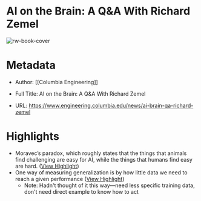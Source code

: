 # AI on the Brain: A Q&A With Richard Zemel

![rw-book-cover](https://www.engineering.columbia.edu/files/seas/content/news_teaser_image/2023/46/richard-zemel-columbia-engineering-q-a.jpg)

# Metadata
- Author: [[Columbia Engineering]]
- Full Title: AI on the Brain: A Q&A With Richard Zemel

- URL: https://www.engineering.columbia.edu/news/ai-brain-qa-richard-zemel

# Highlights
- Moravec’s paradox, which roughly states that the things that animals find challenging are easy for AI, while the things that humans find easy are hard. ([View Highlight](https://read.readwise.io/read/01hty93kmsmvec2146zf7b11mw))
- One way of measuring generalization is by how little data we need to reach a given performance ([View Highlight](https://read.readwise.io/read/01hty97qnnegrbqybpycx8macr))
    - Note: Hadn't thought of it this way—need less specific training data, don't need direct example to know how to act
